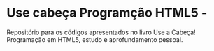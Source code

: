 # Use cabeça Programção HTML5 - 
Repositório para os códigos apresentados no livro Use a Cabeça! Programação em HTML5, estudo e aprofundamento pessoal.
